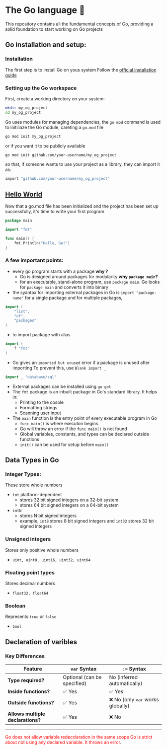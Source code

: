# The Go language 🦦

This repository contains all the fundamental concepts of Go, providing a solid foundation to start working on Go projects

## Go installation and setup:

### Installation

The first step is to install Go on yous system
Follow the [official installation guide](https://go.dev/doc/install) 

### Setting up the Go workspace

First, create a working directory on your system:

```sh
mkdir my_og_project
cd my_og_project
```

Go uses modules for managing dependencies, the `go mod` command is used to initiliaze the Go module, careting a `go.mod` file

```sh
go mod init my_og_project
```

or if you want it to be publicly available

```sh
go mod init github.com/your-username/my_og_project
```

so that, if someone wants to use your project as a library, they can import it as:

```sh
import "github.com/your-username/my_og_project"
```

## [Hello World](./hello_world.go)

Now that a go.mod file has been initialized and the project has been set up successfully, it's time to write your first program

```go
package main

import "fmt"

func main() {
    fmt.Println("Hello, Go!")
}

```

### A few important points:
- every go program starts with a package
    **why ?**
    - Go is designed around packages for modularity
    **why `package main`?**
    - for an executable, stand-alone program, use `package main`. Go looks for `package main` and converts it into binary
- the syantax for importing external packages in Go is `import "package-name"` for a single package and for multiple packages, 
```go
import (
    "list",
    "of",
    "packages"
)
```
- to import package with alias
```go
import (
    f "fmt"
)
```
- Go gives an `imported but unused` error if a package is unused after importing
To prevent this, use `Blank import _`
```go
import _ "database/sql"
```
- External packages can be installed using `go get`
- The `fmt` package is an inbuilt package in Go's standard library. It helps in:
    - Printing to the cosole
    - Formatting strings
    - Scanning user input
- The `main` function is the entry point of every executable program in Go
    - `func main()` is where executon begins
    - Go will throw an error if the `func main()` is not found
    - Global variables, constants, and types can be declared outside functions
    - `init()` can be used for setup before `main()`


## Data Types in Go

### Integer Types:
These store whole numbers
- `int` platform-dependent
    - stores 32 bit signed integers on a 32-bit system
    - stores 64 bit signed integers on a 64-bit system
- `intN`
    - stores N bit signed integers
    - example, `int8` stores 8 bit signed integers and `int32` stores 32 bit signed integers

### Unsigned integers
Stores only positive whole numbers
- `uint, uint8, uint16, uint32, uint64`

### Floating point types
Stores decimal numbers
- `float32, float64`

### Boolean
Represents `true` or `false`
- `bool`


## Declaration of varibles

### **Key Differences**
| Feature          | `var` Syntax        | `:=` Syntax |
|-----------------|--------------------|-------------|
| **Type required?** | Optional (can be specified) | No (inferred automatically) |
| **Inside functions?** | ✅ Yes | ✅ Yes |
| **Outside functions?** | ✅ Yes | ❌ No (only `var` works globally) |
| **Allows multiple declarations?** | ✅ Yes | ❌ No |

---

<span style="color: red;">Go does not allow variable redecclaration in the same scope</span>
<span style="color:red">Go is strict about not using any declared variable. It throws an error</span>.
